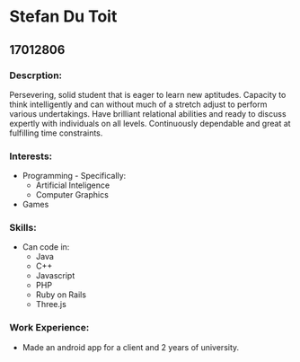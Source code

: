 # Stefan Du Toit
## 17012806

### Descrption:
Persevering, solid student that is eager to learn new aptitudes. Capacity to think intelligently and can without much of a stretch adjust to perform various undertakings. Have brilliant relational abilities and ready to discuss expertly with individuals on all levels. Continuously dependable and great at fulfilling time constraints.
### Interests:
- Programming - Specifically:
  - Artificial Inteligence
  - Computer Graphics
- Games

### Skills:
- Can code in:
  - Java
  - C++
  - Javascript
  - PHP
  - Ruby on Rails
  - Three.js

### Work Experience:
- Made an android app for a client and 2 years of university.
